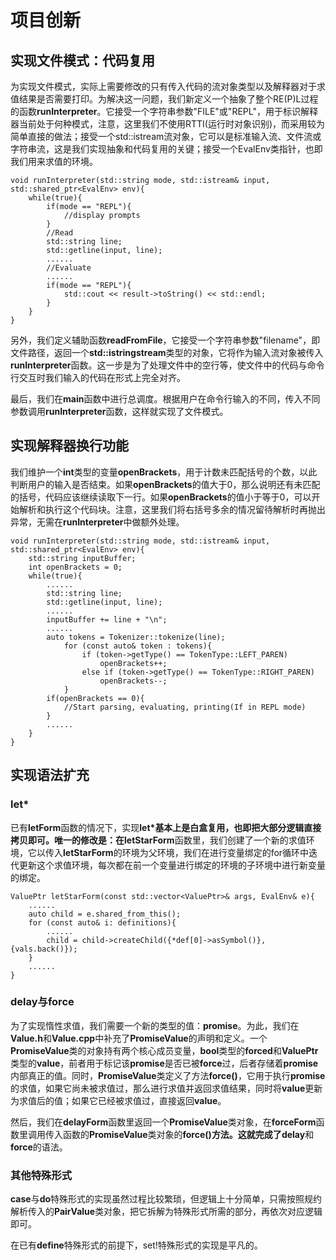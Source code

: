 # 项目创新
## 实现文件模式：代码复用
为实现文件模式，实际上需要修改的只有传入代码的流对象类型以及解释器对于求值结果是否需要打印。为解决这一问题，我们新定义一个抽象了整个RE(P)L过程的函数**runInterpreter**。它接受一个字符串参数"FILE"或"REPL"，用于标识解释器当前处于何种模式，注意，这里我们不使用RTTI(运行时对象识别)，而采用较为简单直接的做法；接受一个std::istream流对象，它可以是标准输入流、文件流或字符串流，这是我们实现抽象和代码复用的关键；接受一个EvalEnv类指针，也即我们用来求值的环境。
```
void runInterpreter(std::string mode, std::istream& input, std::shared_ptr<EvalEnv> env){
    while(true){
        if(mode == "REPL"){
            //display prompts
        }
        //Read
        std::string line;
        std::getline(input, line);
        ......
        //Evaluate
        ......
        if(mode == "REPL"){
            std::cout << result->toString() << std::endl;
        }
    }
}
```
另外，我们定义辅助函数**readFromFile**，它接受一个字符串参数"filename"，即文件路径，返回一个**std::istringstream**类型的对象，它将作为输入流对象被传入**runInterpreter**函数。这一步是为了处理文件中的空行等，使文件中的代码与命令行交互时我们输入的代码在形式上完全对齐。

最后，我们在**main**函数中进行总调度。根据用户在命令行输入的不同，传入不同参数调用**runInterpreter**函数，这样就实现了文件模式。
## 实现解释器换行功能
我们维护一个**int**类型的变量**openBrackets**，用于计数未匹配括号的个数，以此判断用户的输入是否结束。如果**openBrackets**的值大于0，那么说明还有未匹配的括号，代码应该继续读取下一行。如果**openBrackets**的值小于等于0，可以开始解析和执行这个代码块。注意，这里我们将右括号多余的情况留待解析时再抛出异常，无需在**runInterpreter**中做额外处理。
```
void runInterpreter(std::string mode, std::istream& input, std::shared_ptr<EvalEnv> env){
    std::string inputBuffer;
    int openBrackets = 0;
    while(true){
        ......
        std::string line;
        std::getline(input, line);
        ......
        inputBuffer += line + "\n";
        ......
        auto tokens = Tokenizer::tokenize(line);
            for (const auto& token : tokens){
                if (token->getType() == TokenType::LEFT_PAREN)
                    openBrackets++;
                else if (token->getType() == TokenType::RIGHT_PAREN)
                    openBrackets--;
            }
        if(openBrackets == 0){
            //Start parsing, evaluating, printing(If in REPL mode)
        }
        ......
    }
}
```
## 实现语法扩充
### **let\***
已有**letForm**函数的情况下，实现**let\***基本上是白盒复用，也即把大部分逻辑直接拷贝即可。唯一的修改是：在**letStarForm**函数里，我们创建了一个新的求值环境，它以传入**letStarForm**的环境为父环境，我们在进行变量绑定的for循环中迭代更新这个求值环境，每次都在前一个变量进行绑定的环境的子环境中进行新变量的绑定。
```
ValuePtr letStarForm(const std::vector<ValuePtr>& args, EvalEnv& e){
    ......
    auto child = e.shared_from_this();
    for (const auto& i: definitions){
        ......
        child = child->createChild({*def[0]->asSymbol()}, {vals.back()});
    }
    ......
}
```
### **delay**与**force**
为了实现惰性求值，我们需要一个新的类型的值：**promise**。为此，我们在**Value.h**和**Value.cpp**中补充了**PromiseValue**的声明和定义。一个**PromiseValue**类的对象持有两个核心成员变量，**bool**类型的**forced**和**ValuePtr**类型的**value**，前者用于标记该**promise**是否已被**force**过，后者存储着**promise**内部真正的值。同时，**PromiseValue**类定义了方法**force()**，它用于执行**promise**的求值，如果它尚未被求值过，那么进行求值并返回求值结果，同时将**value**更新为求值后的值；如果它已经被求值过，直接返回**value**。

然后，我们在**delayForm**函数里返回一个**PromiseValue**类对象，在**forceForm**函数里调用传入函数的**PromiseValue**类对象的**force()**方法。这就完成了**delay**和**force**的语法。
### 其他特殊形式
**case**与**do**特殊形式的实现虽然过程比较繁琐，但逻辑上十分简单，只需按照规约解析传入的**PairValue**类对象，把它拆解为特殊形式所需的部分，再依次对应逻辑即可。

在已有**define**特殊形式的前提下，set\!特殊形式的实现是平凡的。